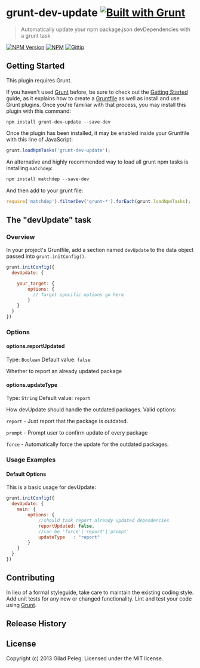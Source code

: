 # grunt-dev-update [![Built with Grunt](https://cdn.gruntjs.com/builtwith.png)](http://gruntjs.com/)
> Automatically update your npm package.json devDependencies with a grunt task

[![NPM Version](http://img.shields.io/npm/v/grunt-dev-update.svg)](https://npmjs.org/package/grunt-dev-update)
[![NPM](http://img.shields.io/npm/dm/grunt-dev-update.svg)](https://npmjs.org/package/grunt-dev-update)
[![Gittip](http://img.shields.io/gittip/pgilad.svg)](https://www.gittip.com/pgilad/)

## Getting Started
This plugin requires Grunt.

If you haven't used [Grunt](http://gruntjs.com/) before, be sure to check out the [Getting Started](http://gruntjs.com/getting-started) guide, as it explains how to create a [Gruntfile](http://gruntjs.com/sample-gruntfile) as well as install and use Grunt plugins. Once you're familiar with that process, you may install this plugin with this command:

```shell
npm install grunt-dev-update --save-dev
```

Once the plugin has been installed, it may be enabled inside your Gruntfile with this line of JavaScript:

```js
grunt.loadNpmTasks('grunt-dev-update');
```

An alternative and highly recommended way to load all grunt npm tasks is installing `matchdep`:
```js
npm install matchdep --save-dev
```

And then add to your grunt file:
```js
require('matchdep').filterDev('grunt-*').forEach(grunt.loadNpmTasks);
```

## The "devUpdate" task

### Overview
In your project's Gruntfile, add a section named `devUpdate` to the data object passed into `grunt.initConfig()`.

```js
grunt.initConfig({
  devUpdate: {

    your_target: {
        options: {
          // Target specific options go here
        }
    }
  }
})
```

### Options

#### options.reportUpdated
Type: `Boolean`
Default value: `false`

Whether to report an already updated package

#### options.updateType
Type: `String`
Default value: `report`

How devUpdate should handle the outdated packages. Valid options:

`report` - Just report that the package is outdated.

`prompt` - Prompt user to confirm update of every package

`force` - Automatically force the update for the outdated packages.

### Usage Examples

#### Default Options
This is a basic usage for devUpdate:

```js
grunt.initConfig({
  devUpdate: {
    main: {
        options: {
            //should task report already updated dependencies
            reportUpdated: false,
            //can be 'force'|'report'|'prompt'
            updateType   : "report"
        }
    }
  }
})
```

## Contributing
In lieu of a formal styleguide, take care to maintain the existing coding style. Add unit tests for any new or changed functionality. Lint and test your code using [Grunt](http://gruntjs.com/).

## Release History

## License
Copyright (c) 2013 Gilad Peleg. Licensed under the MIT license.
